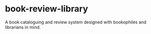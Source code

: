 book-review-library
===================

A book cataloguing and review system designed with bookophiles and librarians in mind.
